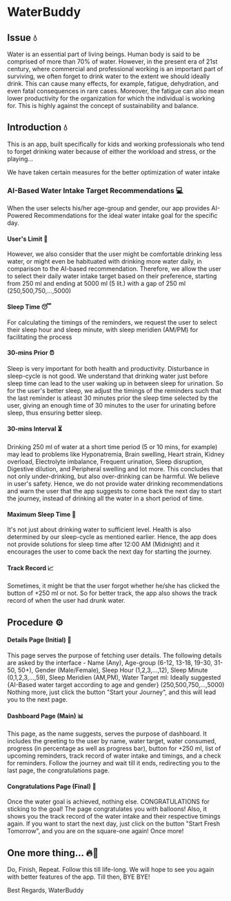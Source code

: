 # WaterBuddy
## Issue 💧
Water is an essential part of living beings. Human body is said to be comprised of more than 70% of water. However, in the present era of 21st century, where commercial and professional working is an important part of surviving, we often forget to drink water to the extent we should ideally drink. This can cause many effects, for example, fatigue, dehydration, and even fatal consequences in rare cases. Moreover, the fatigue can also mean lower productivity for the organization for which the individual is working for. This is highly against the concept of sustainability and balance.
## Introduction 💧
This is an app, built specifically for kids and working professionals who tend to forget drinking water because of either the workload and stress, or the playing...

We have taken certain measures for the better optimization of water intake

### AI-Based Water Intake Target Recommendations 💻
When the user selects his/her age-group and gender, our app provides AI-Powered Recommendations for the ideal water intake goal for the specific day.
#### User's Limit 🚧
However, we also consider that the user might be comfortable drinking less water, or might even be habituated with drinking more water daily, in comparison to the AI-based recommendation. Therefore, we allow the user to select their daily water intake target based on their preference, starting from 250 ml and ending at 5000 ml (5 lit.) with a gap of 250 ml (250,500,750,...,5000)
#### Sleep Time 😴
For calculating the timings of the reminders, we request the user to select their sleep hour and sleep minute, with sleep meridien (AM/PM) for facilitating the process
#### 30-mins Prior ⏰
Sleep is very important for both health and productivity. Disturbance in sleep-cycle is not good.
We understand that drinking water just before sleep time can lead to the user waking up in between sleep for urination. So for the user's better sleep, we adjust the timings of the reminders such that the last reminder is atleast 30 minutes prior the sleep time selected by the user, giving an enough time of 30 minutes to the user for urinating before sleep, thus ensuring better sleep.
#### 30-mins Interval ⏳
Drinking 250 ml of water at a short time period (5 or 10 mins, for example) may lead to problems like Hyponatremia, Brain swelling, Heart strain, Kidney overload, Electrolyte imbalance, Frequent urination, Sleep disruption, Digestive dilution, and Peripheral swelling and lot more. This concludes that not only under-drinking, but also over-drinking can be harmful.
We believe in user's safety. Hence, we do not provide water drinking recommendations and warn the user that the app suggests to come back the next day to start the journey, instead of drinking all the water in a short period of time.
#### Maximum Sleep Time 🌅
It's not just about drinking water to sufficient level. Health is also determined by our sleep-cycle as mentioned earlier.
Hence, the app does not provide solutions for sleep time after 12:00 AM (Midnight) and it encourages the user to come back the next day for starting the journey.
#### Track Record 📈
Sometimes, it might be that the user forgot whether he/she has clicked the button of +250 ml or not. So for better track, the app also shows the track record of when the user had drunk water.

## Procedure ⚙️
#### Details Page (Initial) 📄
This page serves the purpose of fetching user details. The following details are asked by the interface - Name (Any), Age-group (6-12, 13-18, 19-30, 31-50, 50+), Gender (Male/Female), Sleep Hour (1,2,3,...,12), Sleep Minute (0,1,2,3,...,59), Sleep Meridien (AM,PM), Water Target ml: Ideally suggested {AI-Based water target according to age and gender} (250,500,750,...,5000)
Nothing more, just click the button "Start your Journey", and this will lead you to the next page.
#### Dashboard Page (Main) 📊
This page, as the name suggests, serves the purpose of dashboard. It includes the greeting to the user by name, water target, water consumed, progress (in percentage as well as progress bar), button for +250 ml, list of upcoming reminders, track record of water intake and timings, and a check for reminders.
Follow the journey and wait till it ends, redirecting you to the last page, the congratulations page.
#### Congratulations Page (Final) 👏
Once the water goal is achieved, nothing else. CONGRATULATIONS for sticking to the goal!
The page congratulates you with balloons! Also, it shows you the track record of the water intake and their respective timings again.
If you want to start the next day, just click on the button "Start Fresh Tomorrow", and you are on the square-one again! Once more!
## One more thing... 🔥🧗
Do, Finish, Repeat. Follow this till life-long. We will hope to see you again with better features of the app. Till then, BYE BYE!

Best Regards,
WaterBuddy